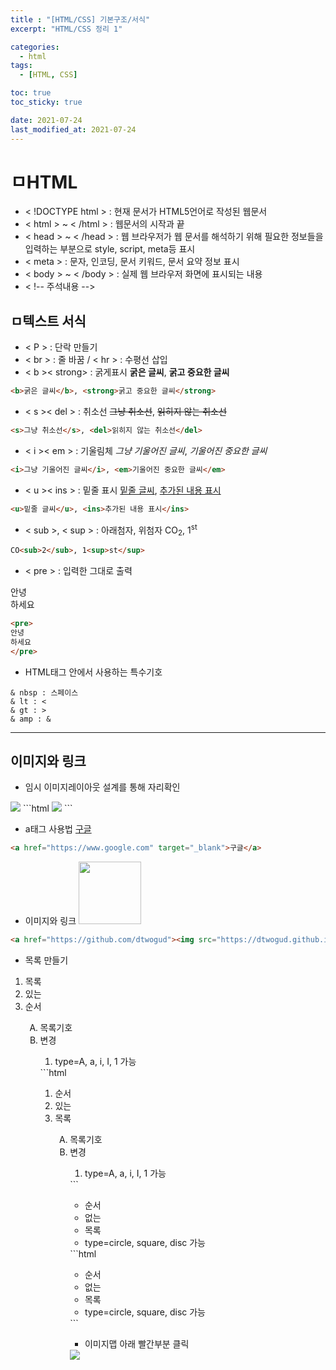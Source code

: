 ```yaml
---
title : "[HTML/CSS] 기본구조/서식"
excerpt: "HTML/CSS 정리 1"

categories:
  - html
tags:
  - [HTML, CSS]

toc: true
toc_sticky: true

date: 2021-07-24
last_modified_at: 2021-07-24
---
```

# ㅁHTML
- < !DOCTYPE html > : 현재 문서가 HTML5언어로 작성된 웹문서
- < html > ~ < /html > : 웹문서의 시작과 끝
- < head > ~ < /head > : 웹 브라우저가 웹 문서를 해석하기 위해 필요한 정보들을 입력하는 부분으로 style, script, meta등 표시
- < meta > : 문자, 인코딩, 문서 키워드, 문서 요약 정보 표시
- < body > ~ < /body > : 실제 웹 브라우저 화면에 표시되는 내용
- < !-- 주석내용 -->
## ㅁ텍스트 서식
- < P > : 단락 만들기
- < br > : 줄 바꿈 / < hr > : 수평선 삽입
- < b >< strong> : 굵게표시
<b>굵은 글씨</b>, <strong>굵고 중요한 글씨</strong>
```html
<b>굵은 글씨</b>, <strong>굵고 중요한 글씨</strong>
```

- < s >< del > : 취소선
<s>그냥 취소선</s>, <del>읽히지 않는 취소선</del>
```html
<s>그냥 취소선</s>, <del>읽히지 않는 취소선</del>
```

- < i >< em > : 기울림체
<i>그냥 기울어진 글씨</i>, <em>기울어진 중요한 글씨</em>
```html
<i>그냥 기울어진 글씨</i>, <em>기울어진 중요한 글씨</em>
```

- < u >< ins > : 밑줄 표시
<u>밑줄 글씨</u>, <ins>추가된 내용 표시</ins>
```html
<u>밑줄 글씨</u>, <ins>추가된 내용 표시</ins>
```
- < sub >, < sup > : 아래첨자, 위첨자
CO<sub>2</sub>, 1<sup>st</sup>
```html
CO<sub>2</sub>, 1<sup>st</sup>
```

- < pre > : 입력한 그대로 출력
<pre>
안녕
하세요
</pre>
```html
<pre>
안녕
하세요
</pre>
```

- HTML태그 안에서 사용하는 특수기호
```
& nbsp : 스페이스
& lt : <
& gt : >
& amp : &
```
---

## 이미지와 링크
- 임시 이미지레이아웃 설계를 통해 자리확인
<img src="https://via.placeholder.com/300x100/000/fff?text=header">
```html
<img src="https://via.placeholder.com/300x100/000/fff?text=header">
```

- a태그 사용법
<a href="https://www.google.com" target="_blank">구글</a>
```html
<a href="https://www.google.com" target="_blank">구글</a>
```

- 이미지와 링크
<a href="https://github.com/dtwogud"><img src="https://dtwogud.github.io/assets/images/mj.png" width="100" height=""></a>
```html
<a href="https://github.com/dtwogud"><img src="https://dtwogud.github.io/assets/images/mj.png" width="100" height=""></a>
```

- 목록 만들기
<ol>
  <li>목록</li>
  <li>있는</li>
  <li>순서</li>
  <ol type="A">
    <li>목록기호</li>
    <li>변경</li>
    <ol>
  <li>type=A, a, i, I, 1 가능</li>
</ol>
```html
<ol>
  <li>순서</li>
  <li>있는</li>
  <li>목록</li>
  <ol type="A">
    <li>목록기호</li>
    <li>변경</li>
    <ol>
  <li>type=A, a, i, I, 1 가능</li>
</ol>
```
<ul type="circle">
  <li>순서</li>
  <li>없는</li>
  <li>목록</li>
  <li>type=circle, square, disc 가능</li>
</ul>
```html
<ul type="circle">
  <li>순서</li>
  <li>없는</li>
  <li>목록</li>
  <li>type=circle, square, disc 가능</li>
</ul>
```

- 이미지맵
아래 빨간부분 클릭
<img src="https://dtwogud.github.io/assets/images/imagemaps.png" usemap="#download">
<map name="download">
<area shape="rect" coords="32,26,398,223" href="#" title="쿠폰 다운로드"></map>
<map name="download">
<area shape="circle" coords="657,294,110" href="#" title="쿠폰 다운로드"></map>